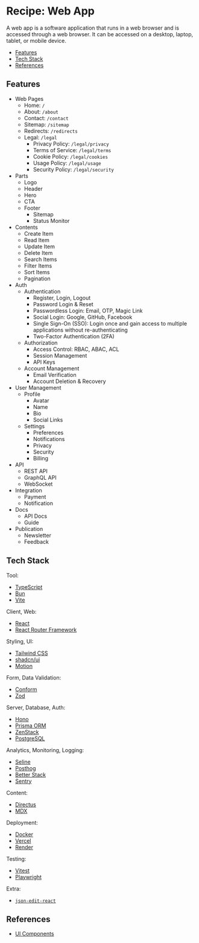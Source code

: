 # Recipe: Web App

A web app is a software application that runs in a web browser and is accessed through a web browser. It can be accessed on a desktop, laptop, tablet, or mobile device.

- [Features](#features)
- [Tech Stack](#tech-stack)
- [References](#references)

## Features

- Web Pages
  - Home: `/`
  - About: `/about`
  - Contact: `/contact`
  - Sitemap: `/sitemap`
  - Redirects: `/redirects`
  - Legal: `/legal`
    - Privacy Policy: `/legal/privacy`
    - Terms of Service: `/legal/terms`
    - Cookie Policy: `/legal/cookies`
    - Usage Policy: `/legal/usage`
    - Security Policy: `/legal/security`
- Parts
  - Logo
  - Header
  - Hero
  - CTA
  - Footer
    - Sitemap
    - Status Monitor
- Contents
  - Create Item
  - Read Item
  - Update Item
  - Delete Item
  - Search Items
  - Filter Items
  - Sort Items
  - Pagination
- Auth
  - Authentication
    - Register, Login, Logout
    - Password Login & Reset
    - Passwordless Login: Email, OTP, Magic Link
    - Social Login: Google, GitHub, Facebook
    - Single Sign-On (SSO): Login once and gain access to multiple applications without re-authenticating
    - Two-Factor Authentication (2FA)
  - Authorization
    - Access Control: RBAC, ABAC, ACL
    - Session Management
    - API Keys
  - Account Management
    - Email Verification
    - Account Deletion & Recovery
- User Management
  - Profile
    - Avatar
    - Name
    - Bio
    - Social Links
  - Settings
    - Preferences
    - Notifications
    - Privacy
    - Security
    - Billing
- API
  - REST API
  - GraphQL API
  - WebSocket
- Integration
  - Payment
  - Notification
- Docs
  - API Docs
  - Guide
- Publication
  - Newsletter
  - Feedback

## Tech Stack

Tool:

- [TypeScript](../typescript.md)
- [Bun](../bun.md)
- [Vite](../vite.md)

Client, Web:

- [React](../react.md)
- [React Router Framework](../react-router.md)

Styling, UI:

- [Tailwind CSS](../tailwind.md)
- [shadcn/ui](../shadcn-ui.md)
- [Motion](../motion.md)

Form, Data Validation:

- [Conform](../conform.md)
- [Zod](../zod.md)

Server, Database, Auth:

- [Hono](../hono.md)
- [Prisma ORM](../prisma.md)
- [ZenStack](../zenstack.md)
- [PostgreSQL](../postgresql.md)

Analytics, Monitoring, Logging:

- [Seline](../seline.md)
- [Posthog](../posthog.md)
- [Better Stack](../betterstack.md)
- [Sentry](../sentry.md)

Content:

- [Directus](../directus.md)
- [MDX](../mdx.md)

Deployment:

- [Docker](../docker.md)
- [Vercel](../vercel.md)
- [Render](../render.md)

Testing:

- [Vitest](../vitest.md)
- [Playwright](../playwright.md)

Extra:

- [`json-edit-react`](../json.md)

## References

- [UI Components](../guides/ui-components.md)
